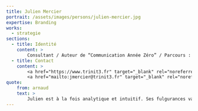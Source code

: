 ```yaml
---
title: Julien Mercier
portrait: /assets/images/persons/julien-mercier.jpg
expertise: Branding
works:
  - strategie
sections:
  - title: Identité
    content: >
        Consultant / Auteur de “Communication Année Zéro” / Parcours : directeur de la marque @ Galeries Lafayette, head of insights & strategy @ Publicis, senior brand consultant @ Interbrand, senior account planner @ Saatchi & Saatchi
  - title: Contact
    content: >
        <a href="https://www.trinit3.fr" target="_blank" rel="noreferrer">Site</a> –
        <a href="mailto:jmercier@trinit3.fr" target="_blank" rel="noreferrer">Mail</a>
quote:
    from: arnaud
    text: >
        Julien est à la fois analytique et intuitif. Ses fulgurances valent de&nbsp;l'or !
---
```

